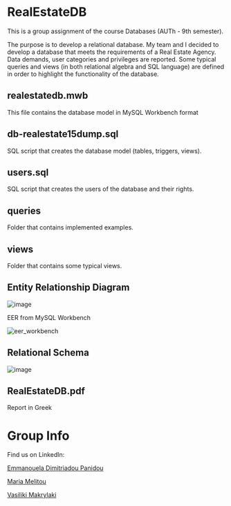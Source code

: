 # RealEstateDB
This is a group assignment of the course Databases (AUTh - 9th semester).

The purpose is to develop a relational database. My team and I decided to develop a database that meets the requirements of a Real Estate Agency. Data demands, user categories and privileges are reported. Some typical queries and views (in both relational algebra and SQL language) are defined in order to highlight the functionality of the database.

## realestatedb.mwb
This file contains the database model in MySQL Workbench format

## db-realestate15dump.sql
SQL script that creates the database model (tables, triggers, views).

## users.sql
SQL script that creates the users of the database and their rights.

## queries
Folder that contains implemented examples.

## views
Folder that contains some typical views.

## Entity Relationship Diagram

![image](https://user-images.githubusercontent.com/26661405/189193441-2c92a1de-af94-4a8f-94b1-2b382c2cb597.png)

EER from MySQL Workbench

![eer_workbench](https://user-images.githubusercontent.com/26661405/189194837-9e8b4f31-eae2-4fd6-82a8-b637b2b67f8e.png)

## Relational Schema
![image](https://user-images.githubusercontent.com/26661405/189194928-a98ac422-76b8-49e5-8235-6595391f8be1.png)

## RealEstateDB.pdf
Report in Greek

# Group Info

Find us on LinkedIn:

[Emmanouela Dimitriadou Panidou](https://www.linkedin.com/in/emmanouela-dimitriadou-panidou-64296123b/)

[Maria Melitou](https://www.linkedin.com/in/maria-melitou-66285823a/)

[Vasiliki Makrylaki](https://www.linkedin.com/in/vasiliki-makrylaki/)

